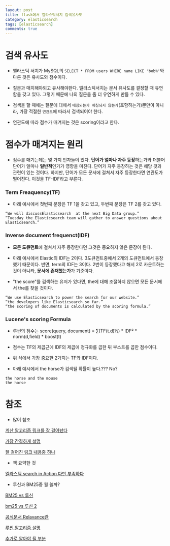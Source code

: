 ```yaml
---
layout: post
title: flask에서 엘라스틱서치 검색유사도
category: elasticsearch
tags: [elasticsearch]
comments: true
---
```


# 검색 유사도

- 엘라스틱 서치가  MySQL의 `SELECT * FROM users WHERE name LIKE 'bob%'`와 다른 것은 유사도와 점수이다.

- 질문과 매치해야되고 유사해야한다. 엘라스틱서치는 문서 유사도를 결정할 때 유연함을 갖고 있다. 그렇기 때문에 나의 질문을 좀 더 유연하게 만들 수 있다.

- 검색을 할 때에는 질문에 대해서 `매칭되는가 매칭되지 않는가`(포함하는가)뿐만이 아니라, 가장 적절한 `연관도`에 따라서 검색되어야 한다.

- 연관도에 따라 점수가 매겨지는 것은 scoring이라고 한다. 

# 점수가 매겨지는 원리

- 점수를 매기는데는 몇 가지 인자들이 있다. **단어가 얼마나 자주 등장**하는가와 더불어 단어가 얼마나 **일반적**인가가 영향을 미친다. 단어가 자주 등장하는 것은 해당 것과 관련이 있는 것이다. 하지만, 단어가 모든 문서에 걸쳐서 자주 등장한다면 연관도가 떨어진다. 이것을 TF-IDF라고 부른다.

### Term Freaquency(TF)

- 아래 예시에서 첫번째 문장은 TF 1을 갖고 있고, 두번째 문장은 TF 2를 갖고 있다.

```
“We will discussElasticsearch  at the next Big Data group.” 
“Tuesday the Elasticsearch team will gather to answer questions about Elasticsearch.”
```

### Inverse document frequenct(IDF)

- **모든 도큐먼트**에 걸쳐서 자주 등장한다면 그것은 중요하지 않은 문장이 된다.

- 아래 예시에서 Elastic의 IDF는 2이다. 3도큐먼트중에서 2개의 도큐먼트에서 등장했기 때문이다. 반면, term의 IDF는 3이다. 2번이 등장했다고 해서 2로 카운트하는 것이 아니라, **문서에 존재했는가**가 기준이다.

- "the score"를 검색하는 유저가 있다면, the에 대해 조절하지 않으면 모든 문서에서 the를 찾을 것이다.

```
“We use Elasticsearch to power the search for our website.” 
“the developers like Elasticsearch so far.”
“the scoring of documents is calculated by the scoring formula.”
```

### Lucene's scoring Formula

- 루씬의 점수는 score(query, document) = ∑(TF(t.d)½) * IDF² * norm(d,field) * boost(t)

- 점수는 TF의 제곱근에 IDF의 제곱에 정규화를 곱한 뒤 부스트를 곱한 점수이다.

- 위 식에서 가장 중요한 2가지는 TF와 IDF이다.

- 아래 예시에서 the horse가 검색될 확률이 높다.??? No?

```
the horse and the mouse
the horse
```




# 참조

- 많이 참조

[계산 알고리즘 링크를 잘 걸어놨다](https://ict-nroo.tistory.com/82)

[가장 간결하게 설명](https://www.popit.kr/bm25-elasticsearch-5-0%EC%97%90%EC%84%9C-%EA%B2%80%EC%83%89%ED%95%98%EB%8A%94-%EC%83%88%EB%A1%9C%EC%9A%B4-%EB%B0%A9%EB%B2%95/)

[잘 걸어진 링크 내용중 하나](https://inyl.github.io/search_engine/2017/04/01/bm25.html)

- 책 요약한 것

[엘라스틱 search in Action 다만 부족하다](https://12bme.tistory.com/479)

- 루신과 BM25중 뭘 쓸까?

[BM25 vs 루신](https://www.elastic.co/kr/blog/found-bm-vs-lucene-default-similarity)

[bm25 vs 루신 2](https://opensourceconnections.com/blog/2015/10/16/bm25-the-next-generation-of-lucene-relevation/)

[공식문서 Relavance란](https://www.elastic.co/guide/en/elasticsearch/guide/current/relevance-intro.html#relevance-intro)

[루씬 알고리즘 설명](https://www.elastic.co/guide/en/elasticsearch/guide/current/practical-scoring-function.html)

[추가로 알아야 될 부분](https://velog.io/@jakeseo_me/%EB%AC%B8%EC%84%9C-%EC%9C%A0%EC%82%AC%EB%8F%84-%EC%B8%A1%EC%A0%95-%EA%B5%AC%ED%98%84%ED%95%98%EA%B8%B0-3-with-elasticsearch)

